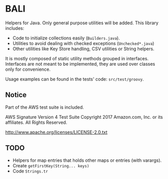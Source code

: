 
BALI
====

Helpers for Java. Only general purpose utilities will be added. This library includes:

* Code to initialize collections easily (`Builders.java`).
* Utilities to avoid dealing with checked exceptions (`Unchecked*.java`)
* Other utilities like Key Store handling, CSV utilities or String helpers.

It is mostly composed of static utility methods grouped in interfaces. Interfaces are not meant to
be implemented, they are used over classes only for convenience.

Usage examples can be found in the tests' code: `src/test/groovy`.

## Notice

Part of the AWS test suite is included.

AWS Signature Version 4 Test Suite
Copyright 2017 Amazon.com, Inc. or its affiliates. All Rights Reserved.

http://www.apache.org/licenses/LICENSE-2.0.txt

## TODO

* Helpers for map entries that holds other maps or entries (with varargs).
* Create `getFirstKey(String... keys)`
* Code `Strings.tr`
